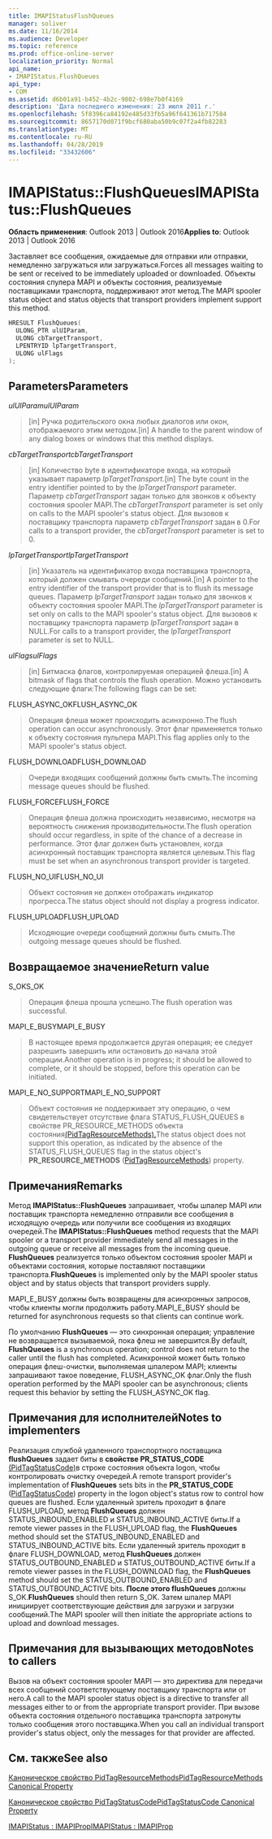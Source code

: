 ```yaml
---
title: IMAPIStatusFlushQueues
manager: soliver
ms.date: 11/16/2014
ms.audience: Developer
ms.topic: reference
ms.prod: office-online-server
localization_priority: Normal
api_name:
- IMAPIStatus.FlushQueues
api_type:
- COM
ms.assetid: d6b01a91-b452-4b2c-9802-698e7b0f4169
description: 'Дата последнего изменения: 23 июля 2011 г.'
ms.openlocfilehash: 5f8396ca84192e485d33fb5a96f641361b717584
ms.sourcegitcommit: 8657170d071f9bcf680aba50b9c07f2a4fb82283
ms.translationtype: MT
ms.contentlocale: ru-RU
ms.lasthandoff: 04/28/2019
ms.locfileid: "33432606"
---
```

# <a name="imapistatusflushqueues"></a><span data-ttu-id="2f6ed-103">IMAPIStatus::FlushQueues</span><span class="sxs-lookup"><span data-stu-id="2f6ed-103">IMAPIStatus::FlushQueues</span></span>

  
  
<span data-ttu-id="2f6ed-104">**Область применения**: Outlook 2013 | Outlook 2016</span><span class="sxs-lookup"><span data-stu-id="2f6ed-104">**Applies to**: Outlook 2013 | Outlook 2016</span></span> 
  
<span data-ttu-id="2f6ed-105">Заставляет все сообщения, ожидаемые для отправки или отправки, немедленно загружаться или загружаться.</span><span class="sxs-lookup"><span data-stu-id="2f6ed-105">Forces all messages waiting to be sent or received to be immediately uploaded or downloaded.</span></span> <span data-ttu-id="2f6ed-106">Объекты состояния спулера MAPI и объекты состояния, реализуемые поставщиками транспорта, поддерживают этот метод.</span><span class="sxs-lookup"><span data-stu-id="2f6ed-106">The MAPI spooler status object and status objects that transport providers implement support this method.</span></span>
  
```cpp
HRESULT FlushQueues(
  ULONG_PTR ulUIParam,
  ULONG cbTargetTransport,
  LPENTRYID lpTargetTransport,
  ULONG ulFlags
);
```

## <a name="parameters"></a><span data-ttu-id="2f6ed-107">Parameters</span><span class="sxs-lookup"><span data-stu-id="2f6ed-107">Parameters</span></span>

 <span data-ttu-id="2f6ed-108">_ulUIParam_</span><span class="sxs-lookup"><span data-stu-id="2f6ed-108">_ulUIParam_</span></span>
  
> <span data-ttu-id="2f6ed-109">[in] Ручка родительского окна любых диалогов или окон, отображаемого этим методом.</span><span class="sxs-lookup"><span data-stu-id="2f6ed-109">[in] A handle to the parent window of any dialog boxes or windows that this method displays.</span></span>
    
 <span data-ttu-id="2f6ed-110">_cbTargetTransport_</span><span class="sxs-lookup"><span data-stu-id="2f6ed-110">_cbTargetTransport_</span></span>
  
> <span data-ttu-id="2f6ed-111">[in] Количество byte в идентификаторе входа, на который указывает параметр _lpTargetTransport._</span><span class="sxs-lookup"><span data-stu-id="2f6ed-111">[in] The byte count in the entry identifier pointed to by the  _lpTargetTransport_ parameter.</span></span> <span data-ttu-id="2f6ed-112">Параметр  _cbTargetTransport_ задан только для звонков к объекту состояния spooler MAPI.</span><span class="sxs-lookup"><span data-stu-id="2f6ed-112">The  _cbTargetTransport_ parameter is set only on calls to the MAPI spooler's status object.</span></span> <span data-ttu-id="2f6ed-113">Для вызовов к поставщику транспорта параметр  _cbTargetTransport_ задан в 0.</span><span class="sxs-lookup"><span data-stu-id="2f6ed-113">For calls to a transport provider, the  _cbTargetTransport_ parameter is set to 0.</span></span> 
    
 <span data-ttu-id="2f6ed-114">_lpTargetTransport_</span><span class="sxs-lookup"><span data-stu-id="2f6ed-114">_lpTargetTransport_</span></span>
  
> <span data-ttu-id="2f6ed-115">[in] Указатель на идентификатор входа поставщика транспорта, который должен смывать очереди сообщений.</span><span class="sxs-lookup"><span data-stu-id="2f6ed-115">[in] A pointer to the entry identifier of the transport provider that is to flush its message queues.</span></span> <span data-ttu-id="2f6ed-116">Параметр  _lpTargetTransport_ задан только для звонков к объекту состояния spooler MAPI.</span><span class="sxs-lookup"><span data-stu-id="2f6ed-116">The  _lpTargetTransport_ parameter is set only on calls to the MAPI spooler's status object.</span></span> <span data-ttu-id="2f6ed-117">Для вызовов к поставщику транспорта параметр  _lpTargetTransport_ задан в NULL.</span><span class="sxs-lookup"><span data-stu-id="2f6ed-117">For calls to a transport provider, the  _lpTargetTransport_ parameter is set to NULL.</span></span> 
    
 <span data-ttu-id="2f6ed-118">_ulFlags_</span><span class="sxs-lookup"><span data-stu-id="2f6ed-118">_ulFlags_</span></span>
  
> <span data-ttu-id="2f6ed-119">[in] Битмаска флагов, контролируемая операцией флеша.</span><span class="sxs-lookup"><span data-stu-id="2f6ed-119">[in] A bitmask of flags that controls the flush operation.</span></span> <span data-ttu-id="2f6ed-120">Можно установить следующие флаги:</span><span class="sxs-lookup"><span data-stu-id="2f6ed-120">The following flags can be set:</span></span>
    
<span data-ttu-id="2f6ed-121">FLUSH_ASYNC_OK</span><span class="sxs-lookup"><span data-stu-id="2f6ed-121">FLUSH_ASYNC_OK</span></span> 
  
> <span data-ttu-id="2f6ed-122">Операция флеша может происходить асинхронно.</span><span class="sxs-lookup"><span data-stu-id="2f6ed-122">The flush operation can occur asynchronously.</span></span> <span data-ttu-id="2f6ed-123">Этот флаг применяется только к объекту состояния пульпера MAPI.</span><span class="sxs-lookup"><span data-stu-id="2f6ed-123">This flag applies only to the MAPI spooler's status object.</span></span> 
    
<span data-ttu-id="2f6ed-124">FLUSH_DOWNLOAD</span><span class="sxs-lookup"><span data-stu-id="2f6ed-124">FLUSH_DOWNLOAD</span></span> 
  
> <span data-ttu-id="2f6ed-125">Очереди входящих сообщений должны быть смыть.</span><span class="sxs-lookup"><span data-stu-id="2f6ed-125">The incoming message queues should be flushed.</span></span>
    
<span data-ttu-id="2f6ed-126">FLUSH_FORCE</span><span class="sxs-lookup"><span data-stu-id="2f6ed-126">FLUSH_FORCE</span></span> 
  
> <span data-ttu-id="2f6ed-127">Операция флеша должна происходить независимо, несмотря на вероятность снижения производительности.</span><span class="sxs-lookup"><span data-stu-id="2f6ed-127">The flush operation should occur regardless, in spite of the chance of a decrease in performance.</span></span> <span data-ttu-id="2f6ed-128">Этот флаг должен быть установлен, когда асинхронный поставщик транспорта является целевым.</span><span class="sxs-lookup"><span data-stu-id="2f6ed-128">This flag must be set when an asynchronous transport provider is targeted.</span></span>
    
<span data-ttu-id="2f6ed-129">FLUSH_NO_UI</span><span class="sxs-lookup"><span data-stu-id="2f6ed-129">FLUSH_NO_UI</span></span> 
  
> <span data-ttu-id="2f6ed-130">Объект состояния не должен отображать индикатор прогресса.</span><span class="sxs-lookup"><span data-stu-id="2f6ed-130">The status object should not display a progress indicator.</span></span>
    
<span data-ttu-id="2f6ed-131">FLUSH_UPLOAD</span><span class="sxs-lookup"><span data-stu-id="2f6ed-131">FLUSH_UPLOAD</span></span> 
  
> <span data-ttu-id="2f6ed-132">Исходяющие очереди сообщений должны быть смыть.</span><span class="sxs-lookup"><span data-stu-id="2f6ed-132">The outgoing message queues should be flushed.</span></span>
    
## <a name="return-value"></a><span data-ttu-id="2f6ed-133">Возвращаемое значение</span><span class="sxs-lookup"><span data-stu-id="2f6ed-133">Return value</span></span>

<span data-ttu-id="2f6ed-134">S_OK</span><span class="sxs-lookup"><span data-stu-id="2f6ed-134">S_OK</span></span> 
  
> <span data-ttu-id="2f6ed-135">Операция флеша прошла успешно.</span><span class="sxs-lookup"><span data-stu-id="2f6ed-135">The flush operation was successful.</span></span>
    
<span data-ttu-id="2f6ed-136">MAPI_E_BUSY</span><span class="sxs-lookup"><span data-stu-id="2f6ed-136">MAPI_E_BUSY</span></span> 
  
> <span data-ttu-id="2f6ed-137">В настоящее время продолжается другая операция; ее следует разрешить завершить или остановить до начала этой операции.</span><span class="sxs-lookup"><span data-stu-id="2f6ed-137">Another operation is in progress; it should be allowed to complete, or it should be stopped, before this operation can be initiated.</span></span>
    
<span data-ttu-id="2f6ed-138">MAPI_E_NO_SUPPORT</span><span class="sxs-lookup"><span data-stu-id="2f6ed-138">MAPI_E_NO_SUPPORT</span></span> 
  
> <span data-ttu-id="2f6ed-139">Объект состояния не поддерживает эту операцию, о чем свидетельствует отсутствие флага STATUS_FLUSH_QUEUES в  свойстве PR_RESOURCE_METHODS объекта состояния[(PidTagResourceMethods).](pidtagresourcemethods-canonical-property.md)</span><span class="sxs-lookup"><span data-stu-id="2f6ed-139">The status object does not support this operation, as indicated by the absence of the STATUS_FLUSH_QUEUES flag in the status object's **PR_RESOURCE_METHODS** ([PidTagResourceMethods](pidtagresourcemethods-canonical-property.md)) property.</span></span>
    
## <a name="remarks"></a><span data-ttu-id="2f6ed-140">Примечания</span><span class="sxs-lookup"><span data-stu-id="2f6ed-140">Remarks</span></span>

<span data-ttu-id="2f6ed-141">Метод **IMAPIStatus::FlushQueues** запрашивает, чтобы шпалер MAPI или поставщик транспорта немедленно отправили все сообщения в исходящую очередь или получили все сообщения из входящих очередей.</span><span class="sxs-lookup"><span data-stu-id="2f6ed-141">The **IMAPIStatus::FlushQueues** method requests that the MAPI spooler or a transport provider immediately send all messages in the outgoing queue or receive all messages from the incoming queue.</span></span> <span data-ttu-id="2f6ed-142">**FlushQueues** реализуется только объектом состояния spooler MAPI и объектами состояния, которые поставляют поставщики транспорта.</span><span class="sxs-lookup"><span data-stu-id="2f6ed-142">**FlushQueues** is implemented only by the MAPI spooler status object and by status objects that transport providers supply.</span></span> 
  
<span data-ttu-id="2f6ed-143">MAPI_E_BUSY должны быть возвращены для асинхронных запросов, чтобы клиенты могли продолжить работу.</span><span class="sxs-lookup"><span data-stu-id="2f6ed-143">MAPI_E_BUSY should be returned for asynchronous requests so that clients can continue work.</span></span> 
  
<span data-ttu-id="2f6ed-144">По умолчанию **FlushQueues** — это синхронная операция; управление не возвращается вызываемой, пока флеш не завершится.</span><span class="sxs-lookup"><span data-stu-id="2f6ed-144">By default, **FlushQueues** is a synchronous operation; control does not return to the caller until the flush has completed.</span></span> <span data-ttu-id="2f6ed-145">Асинхронной может быть только операция флеш-очистки, выполняемая шпалером MAPI; клиенты запрашивают такое поведение, FLUSH_ASYNC_OK флаг.</span><span class="sxs-lookup"><span data-stu-id="2f6ed-145">Only the flush operation performed by the MAPI spooler can be asynchronous; clients request this behavior by setting the FLUSH_ASYNC_OK flag.</span></span> 
  
## <a name="notes-to-implementers"></a><span data-ttu-id="2f6ed-146">Примечания для исполнителей</span><span class="sxs-lookup"><span data-stu-id="2f6ed-146">Notes to implementers</span></span>

<span data-ttu-id="2f6ed-147">Реализация службой удаленного транспортного поставщика **flushQueues** задает биты в **свойстве PR_STATUS_CODE** [(PidTagStatusCode)](pidtagstatuscode-canonical-property.md)в строке состояния объекта logon, чтобы контролировать очистку очередей.</span><span class="sxs-lookup"><span data-stu-id="2f6ed-147">A remote transport provider's implementation of **FlushQueues** sets bits in the **PR_STATUS_CODE** ([PidTagStatusCode](pidtagstatuscode-canonical-property.md)) property in the logon object's status row to control how queues are flushed.</span></span> <span data-ttu-id="2f6ed-148">Если удаленный зритель проходит в флаге FLUSH_UPLOAD, метод **FlushQueues** должен STATUS_INBOUND_ENABLED и STATUS_INBOUND_ACTIVE биты.</span><span class="sxs-lookup"><span data-stu-id="2f6ed-148">If a remote viewer passes in the FLUSH_UPLOAD flag, the **FlushQueues** method should set the STATUS_INBOUND_ENABLED and STATUS_INBOUND_ACTIVE bits.</span></span> <span data-ttu-id="2f6ed-149">Если удаленный зритель проходит в флаге FLUSH_DOWNLOAD, метод **FlushQueues** должен STATUS_OUTBOUND_ENABLED и STATUS_OUTBOUND_ACTIVE биты.</span><span class="sxs-lookup"><span data-stu-id="2f6ed-149">If a remote viewer passes in the FLUSH_DOWNLOAD flag, the **FlushQueues** method should set the STATUS_OUTBOUND_ENABLED and STATUS_OUTBOUND_ACTIVE bits.</span></span> <span data-ttu-id="2f6ed-150">**После этого flushQueues** должны S_OK.</span><span class="sxs-lookup"><span data-stu-id="2f6ed-150">**FlushQueues** should then return S_OK.</span></span> <span data-ttu-id="2f6ed-151">Затем шпалер MAPI инициирует соответствующие действия для загрузки и загрузки сообщений.</span><span class="sxs-lookup"><span data-stu-id="2f6ed-151">The MAPI spooler will then initiate the appropriate actions to upload and download messages.</span></span> 
  
## <a name="notes-to-callers"></a><span data-ttu-id="2f6ed-152">Примечания для вызывающих методов</span><span class="sxs-lookup"><span data-stu-id="2f6ed-152">Notes to callers</span></span>

<span data-ttu-id="2f6ed-153">Вызов на объект состояния spooler MAPI — это директива для передачи всех сообщений соответствующему поставщику транспорта или от него.</span><span class="sxs-lookup"><span data-stu-id="2f6ed-153">A call to the MAPI spooler status object is a directive to transfer all messages either to or from the appropriate transport provider.</span></span> <span data-ttu-id="2f6ed-154">При вызове объекта состояния отдельного поставщика транспорта затронуты только сообщения этого поставщика.</span><span class="sxs-lookup"><span data-stu-id="2f6ed-154">When you call an individual transport provider's status object, only the messages for that provider are affected.</span></span>
  
## <a name="see-also"></a><span data-ttu-id="2f6ed-155">См. также</span><span class="sxs-lookup"><span data-stu-id="2f6ed-155">See also</span></span>



[<span data-ttu-id="2f6ed-156">Каноническое свойство PidTagResourceMethods</span><span class="sxs-lookup"><span data-stu-id="2f6ed-156">PidTagResourceMethods Canonical Property</span></span>](pidtagresourcemethods-canonical-property.md)
  
[<span data-ttu-id="2f6ed-157">Каноническое свойство PidTagStatusCode</span><span class="sxs-lookup"><span data-stu-id="2f6ed-157">PidTagStatusCode Canonical Property</span></span>](pidtagstatuscode-canonical-property.md)
  
[<span data-ttu-id="2f6ed-158">IMAPIStatus : IMAPIProp</span><span class="sxs-lookup"><span data-stu-id="2f6ed-158">IMAPIStatus : IMAPIProp</span></span>](imapistatusimapiprop.md)

